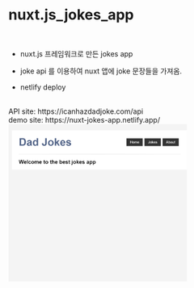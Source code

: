 # nuxt.js_jokes_app
<br>

- nuxt.js 프레임워크로 만든 jokes app

- joke api 를 이용하여 nuxt 앱에 joke 문장들을 가져옴.

- netlify deploy

<br>
API site: https://icanhazdadjoke.com/api
<br>
demo site: https://nuxt-jokes-app.netlify.app/
<br>
<img src="https://github.com/kimjihun-dev/nuxt.js_jokes_app/blob/master/nuxt-jokes-app.gif" width="70%">
